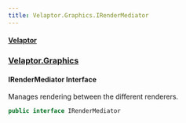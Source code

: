 ```yaml
---
title: Velaptor.Graphics.IRenderMediator
---
```


#### [Velaptor](Namespaces.md 'Velaptor Namespaces')
### [Velaptor.Graphics](Velaptor.Graphics.md 'Velaptor.Graphics')

#### IRenderMediator Interface

Manages rendering between the different renderers.

```csharp
public interface IRenderMediator
```
